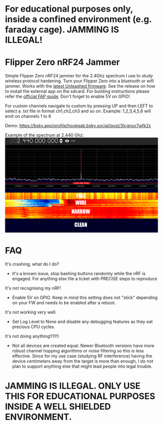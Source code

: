 # For educational purposes only, inside a confined environment (e.g. faraday cage). JAMMING IS ILLEGAL!

# Flipper Zero nRF24 Jammer
Simple Flipper Zero nRF24 jammer for the 2.4Ghz spectrum I use to study wireless protocol hardening. Turn your Flipper Zero into a bluetooth or wifi jammer. Works with the [latest Unleashed firmware](https://github.com/Eng1n33r/flipperzero-firmware). See the release on how to install the external app on the sdcard. For building instructions please refer the [official FAP guide](https://github.com/Eng1n33r/flipperzero-firmware/blob/dev/documentation/AppsOnSDCard.md). Don't forget to enable 5V on GPIO!

For custom channels navigate to custom by pressing UP and then LEFT to select a .txt file in format ch1,ch2,ch3 and so on. 
Example:
1,2,3,4,5,6 will emit on channels 1 to 6

Demo:
https://bsky.app/profile/hookgab.bsky.social/post/3lcgnsx7wfk2x

Example of the spectrum at 2.440 Ghz:
![spectrum](img/spectrum.png)

# FAQ
It's crashing, what do I do?
* It's a known issue, stop bashing buttons randomly while the nRF is engaged. For anything else file a ticket with PRECISE steps to reproduce
  
It's not recognising my nRF!
* Enable 5V on GPIO. Keep in mind this setting does not "stick" depending on your FW and needs to be enabled after a reboot.
  
It's not working very well.
* Set Log Level to None and disable any debugging features as they eat precious CPU cycles.
  
It's not doing anything!!11!1
* Not all devices are created equal. Newer Bluetooth versions have more robust channel hopping algorithms or noise filtering so this is less effective. Since for my use case (studying RF interference) having the device centimeters away from the target is more than enough, I do not plan to support anything else that might lead people into legal trouble.

# JAMMING IS ILLEGAL. ONLY USE THIS FOR EDUCATIONAL PURPOSES INSIDE A WELL SHIELDED ENVIRONMENT.
